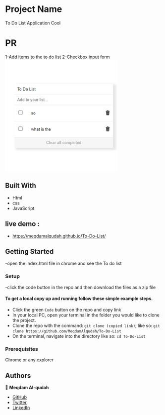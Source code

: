 
# Project Name

To Do List Application Cool

# PR

1-Add items to the to do list
2-Checkbox input form 
![screenshot](./Capture.PNG)

## Built With

- Html
- css
- JavaScript

## live demo :
- https://meqdamalqudah.github.io/To-Do-List/

## Getting Started

-open the index.html file in chrome and see the To do list

### Setup

-click the code button in the repo and then download the files as a zip file

#### To get a local copy up and running follow these simple example steps.

- Click the green `Code` button on the repo and copy link
- In your local PC, open your terminal in the folder you would like to clone the project.
- Clone the repo with the command: `git clone (copied link)`; like so: `git clone https://github.com/MeqdamAlqudah/To-Do-List`
- On the terminal, navigate into the directory like so: `cd To-Do-List`

### Prerequisites

Chrome or any explorer

## Authors

👤 **Meqdam Al-qudah**

- [GitHub](https://github.com/MeqdamAlqudah)
- [Twitter](https://twitter.com/MeqdamQudah)
- [LinkedIn](www.linkedin.com/in/meqdam-al-qudah-7514a21b5)
